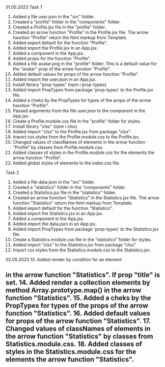 01.05.2023
Task 1
1. Added a file user.json in the "src" folder.
2. Created a "profile" folder in the "components" folder.
3. Created a Profile.jsx file in the "profile" folder.
4. Created an arrow function "Profile" in the Profile.jsx file.
   The arrow function "Profile" return the html markup from Template.
5. Added export default for the function "Profile".
6. Added import the Profile.jsx in an App.jsx.
7. Added a component <Profile /> in the App.jsx.
8. Added props for the function "Profile".
9. Added a file avatar.png in the "profile" folder.
   This is a default value for the "avatar" prop of the arrow function "Profile".
10. Added default values for props of the arrow function "Profile".
11. Added import the user.json in an App.jsx.
12. Install library "prop-types" (npm i prop-types).
13. Added import PropTypes from package 'prop-types' to the Profile.jsx file.
14. Added a cheks by the PropTypes for types of the props of the arrow function "Profile".
15. Passed arguments from the file user.json to the component <Profile /> in the App.jsx.
16. Create a Profile.module.css file in the "profile" folder for styles.
17. Install library "clsx" (npm i clsx).
18. Added import "clsx" to the Profile.jsx from package "clsx".
19. Import css styles from the Profile.module.css to the Profile.jsx.
20. Changed values of classNames of elements in the arrow function "Profile" by classes from Profile.module.css.
21. Added classes of styles in the Profile.module.css for the elements the arrow function "Profile".
22. Added global styles of elements to the index.css file.

Task 2
1. Added a file data.json in the "src" folder.
2. Created a "statistics" folder in the "components" folder.
3. Created a Statistics.jsx file in the "statistics" folder.
4. Created an arrow function "Statistics" in the Statistics.jsx file.
   The arrow function "Statistics" return the html markup from Template.
5. Added export default for the function "Statistics".
6. Added import the Statistics.jsx in an App.jsx.
7. Added a component <Statistics /> in the App.jsx.
8. Added import the data.json in an App.jsx.
9. Added import PropTypes from package 'prop-types' to the Statistics.jsx file.
10. Create a Statistics.module.css file in the "statistics" folder for styles.
11. Added import "clsx" to the Statistics.jsx from package "clsx"
12. Import css styles from the Statistics.module.css to the Statistics.jsx.

02.05.2023
13. Added render by condition for an element <h2> in the arrow function "Statistics".
    If prop "title" is set.
14. Added render a collection elements by method Array.prototype.map() in the arrow function "Statistics".
15. Added a cheks by the PropTypes for types of the props of the arrow function "Statistics".
16. Added default values for props of the arrow function "Statistics".
17. Changed values of classNames of elements in the arrow function "Statistics" by classes from Statistics.module.css.
18. Added classes of styles in the Statistics.module.css for the elements the arrow function "Statistics".